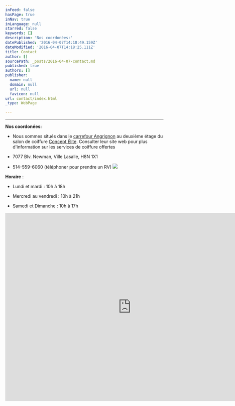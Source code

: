 ```yaml
---
inFeed: false
hasPage: true
inNav: true
inLanguage: null
starred: false
keywords: []
description: 'Nos coordonées:'
datePublished: '2016-04-07T14:18:49.159Z'
dateModified: '2016-04-07T14:18:25.111Z'
title: Contact
author: []
sourcePath: _posts/2016-04-07-contact.md
published: true
authors: []
publisher:
  name: null
  domain: null
  url: null
  favicon: null
url: contact/index.html
_type: WebPage

---
```

****

**Nos coordonées:**

* Nous
sommes situés dans le [carrefour Angrignon][0] au deuxième étage du salon de
coiffure [Concept Élite][1]. Consulter leur site web pour plus d'information sur les
services de coiffure offertes

* 7077
Blv. Newman, Ville Lasalle, H8N 1X1

* 514-559-6060 (téléphoner pour prendre un RV)
![](https://the-grid-user-content.s3-us-west-2.amazonaws.com/b3dfbafd-b6a2-4106-a090-a8fbe48f29b3.jpg)

**Horaire** :

* Lundi et mardi : 10h à 18h

* Mercredi au vendredi : 10h à
21h

* Samedi et Dimanche : 10h à 17h

<iframe src="https://www.google.com/maps/embed?pb=!1m14!1m8!1m3!1d11196.457751477443!2d-73.617744!3d45.44735!3m2!1i1024!2i768!4f13.1!3m3!1m2!1s0x0%3A0x3aca6834a28be1a!2sConcept+Ellite!5e0!3m2!1sfr!2sca!4v1460000531638" width="800" height="600" frameborder="0" allowfullscreen="" style=""></iframe>



[0]: http://www.carrefourangrignon.com/fr
[1]: http://www.concept-elite.ca/